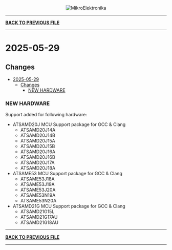 <p align="center">
  <img src="http://www.mikroe.com/img/designs/beta/logo_small.png?raw=true" alt="MikroElektronika"/>
</p>

---

**[BACK TO PREVIOUS FILE](../changelog.md)**

---

# 2025-05-29

## Changes

- [2025-05-29](#2025-05-29)
  - [Changes](#changes)
    - [NEW HARDWARE](#new-hardware)

### NEW HARDWARE

Support added for following hardware:

+ ATSAMD20J MCU Support package for GCC & Clang
  + ATSAMD20J14A
  + ATSAMD20J14B
  + ATSAMD20J15A
  + ATSAMD20J15B
  + ATSAMD20J16A
  + ATSAMD20J16B
  + ATSAMD20J17A
  + ATSAMD20J18A
+ ATSAME53 MCU Support package for GCC & Clang
  + ATSAME53J18A
  + ATSAME53J19A
  + ATSAME53J20A
  + ATSAME53N19A
  + ATSAME53N20A
+ ATSAMD21G MCU Support package for GCC & Clang
  + ATSAMD21G15L
  + ATSAMD21G17AU
  + ATSAMD21G18AU

---

**[BACK TO PREVIOUS FILE](../changelog.md)**

---
